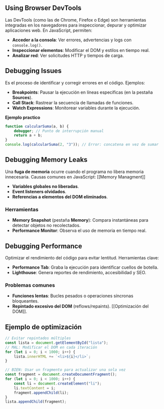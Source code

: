 ## Using Browser DevTools
Las DevTools (como las de Chrome, Firefox o Edge) son herramientas integradas en los navegadores para inspeccionar, depurar y optimizar aplicaciones web. En JavaScript, permiten:

- **Acceder a la consola**: Ver errores, advertencias y logs con `console.log()`.
- **Inspeccionar elementos**: Modificar el DOM y estilos en tiempo real.
- **Analizar red**: Ver solicitudes HTTP y tiempos de carga.

## Debugging Issues
Es el proceso de identificar y corregir errores en el código. Ejemplos:
- **Breakpoints**: Pausar la ejecución en líneas específicas (en la pestaña **Sources**).
- **Call Stack**: Rastrear la secuencia de llamadas de funciones.
- **Watch Expressions**: Monitorear variables durante la ejecución.

**Ejemplo practico**
```js
function calcularSuma(a, b) {
    debugger; // Punto de interrupción manual
    return a + b;
}
console.log(calcularSuma(2, "3")); // Error: concatena en vez de sumar
```

## Debugging Memory Leaks
Una **fuga de memoria** ocurre cuando el programa no libera memoria innecesaria. Causas comunes en JavaScript: [[Memory Managment]]

- **Variables globales no liberadas**.
- **Event listeners olvidados**.
- **Referencias a elementos del DOM eliminados**.

### Herramientas
- **Memory Snapshot** (pestaña **Memory**): Compara instantáneas para detectar objetos no recolectados.
- **Performance Monitor**: Observa el uso de memoria en tiempo real.

## Debugging Performance
Optimizar el rendimiento del código para evitar lentitud. Herramientas clave:
- **Performance Tab**: Graba la ejecución para identificar cuellos de botella.
- **Lighthouse**: Genera reportes de rendimiento, accesibilidad y SEO.

### Problemas comunes
- **Funciones lentas**: Bucles pesados o operaciones síncronas bloqueantes.
- **Repintado excesivo del DOM** (reflows/repaints). [[Optimización del DOM]]. 

## Ejemplo de optimización

```js
// Evitar repintados múltiples
const lista = document.getElementById("lista");
// MAL: Modificar el DOM en cada iteración
for (let i = 0; i < 1000; i++) {
    lista.innerHTML += `<li>${i}</li>`;
}

// BIEN: Usar un fragmento para actualizar una sola vez
const fragment = document.createDocumentFragment();
for (let i = 0; i < 1000; i++) {
    const li = document.createElement("li");
    li.textContent = i;
    fragment.appendChild(li);
}
lista.appendChild(fragment);
```


